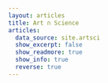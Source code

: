 ```yaml
---
layout: articles
title: Art ∩ Science
articles:
  data_source: site.artsci
  show_excerpt: false
  show_readmore: true
  show_info: true
  reverse: true
---
```

